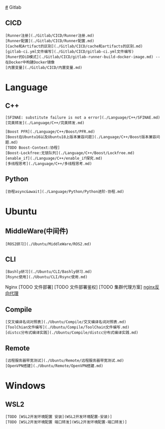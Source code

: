 [#](#) Gitlab
## CICD
    [Runner注册](./Gitlab/CICD/Runner注册.md)
    [Runner配置](./Gitlab/CICD/Runner配置.md)
    [Cache和Artifact的区别](./Gitlab/CICD/cache和artifacts的区别.md)
    [gitlab-ci.yml文件编写](./Gitlab/CICD/gitlab-ci.yml文件编写)
    [Runer的DiD模式](./Gitlab/CICD/gitlab-runner-build-docker-image.md) -- 在Docker中构建Docker镜像
    [内置变量](./Gitlab/CICD/内置变量.md)

# Language
## C++
    [SFINAE: substitute failure is not a error](./Language/C++/SFINAE.md)
    [完美转发](./Language/C++/完美转发.md)
    
    [Boost PFR](./Language/C++/Boost/PFR.md)
    [Boost在Ubuntu16以及Ubuntu18上版本兼容问题](./Language/C++/Boost版本兼容问题.md)
    [TODO Boost-Context:协程]
    [Boost-Lockfree:无锁队列](./Language/C++/Boost/Lockfree.md)
    [enable_if](./Language/C++/enable_if探究.md)
    [多线程思考](./Language/C++/多线程思考.md)
    
## Python
    [协程async&await](./Language/Python/Python进阶-协程.md)

# Ubuntu
## MiddleWare(中间件)
    [ROS2研习](./Ubuntu/MiddleWare/ROS2.md)

## CLI
    [Bashly研习](./Ubuntu/CLI/Bashly研习.md)
    [Rsync使用](./Ubuntu/CLI/Rsync使用.md)
    
    
Nginx
    [TODO 文件部署]
    [TODO 文件部署鉴权]
    [TODO 集群代理方案]
    [nginx反向代理](./Ubuntu/Nginx/反向代理.md)
## Compile
    [交叉编译名词对照表](./Ubuntu/Compile/交叉编译名词对照表.md)
    [ToolChian文件编写](./Ubuntu/Compile/ToolChain文件编写.md)
    [distcc分布式编译实践](./Ubuntu/Compile/distcc分布式编译实践.md)
## Remote
    [远程服务器带宽测试](./Ubuntu/Remote/远程服务器带宽测试.md)
    [OpenVPN搭建](./Ubuntu/Remote/OpenVPN搭建.md)

# Windows
## WSL2
    [TODO [WSL2开发环境配置 安装](WSL2开发环境配置-安装)]
    [TODO [WSL2开发环境配置 端口转发](WSL2开发环境配置-端口转发)]
